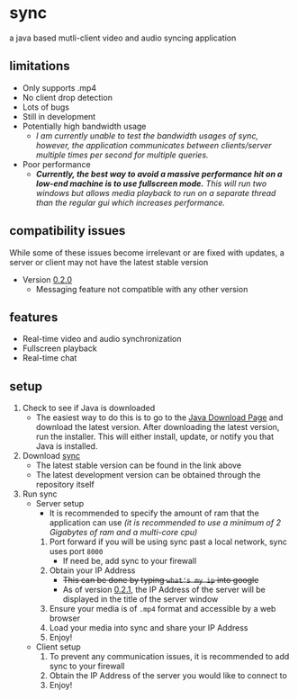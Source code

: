 # sync
a java based mutli-client video and audio syncing application

## limitations
* Only supports .mp4
* No client drop detection
* Lots of bugs
* Still in development
* Potentially high bandwidth usage
	* _I am currently unable to test the bandwidth usages of sync, however, the application communicates between clients/server multiple times per second for multiple queries._
* Poor performance
	* _**Currently, the best way to avoid a massive performance hit on a low-end machine is to use fullscreen mode.** This will run two windows but allows media playback to run on a separate thread than the regular gui which increases performance._

## compatibility issues
While some of these issues become irrelevant or are fixed with updates, a server or client may not have the latest stable version

* Version [0.2.0](https://github.com/ajchili/sync/releases/tag/0.2.0)
	* Messaging feature not compatible with any other version
	
## features
* Real-time video and audio synchronization
* Fullscreen playback
* Real-time chat

## setup
1. Check to see if Java is downloaded
	* The easiest way to do this is to go to the [Java Download Page](https://www.java.com/en/download/) and download the latest version. After downloading the latest version, run the installer. This will either install, update, or notify  you that Java is installed.
2. Download [sync](https://www.github.com/ajchili/sync/releases)
	* The latest stable version can be found in the link above
	* The latest development version can be obtained through the repository itself
3. Run sync
	* Server setup
		* It is recommended to specify the amount of ram that the application can use _(it is recommended to use a minimum of 2 Gigabytes of ram and a multi-core cpu)_
		1. Port forward if you will be using sync past a local network, sync uses port `8000`
			* If need be, add sync to your firewall
		2. Obtain your IP Address
			* ~~This can be done by typing `what's my ip` into google~~
			* As of version [0.2.1](https://github.com/ajchili/sync/releases/tag/0.2.1), the IP Address of the server will be displayed in the title of the server window
		3. Ensure your media is of `.mp4` format and accessible by a web browser
		4. Load your media into sync and share your IP Address
		5. Enjoy!
	* Client setup
		1. To prevent any communication issues, it is recommended to add sync to your firewall
		2. Obtain the IP Address of the server you would like to connect to
		3. Enjoy!
